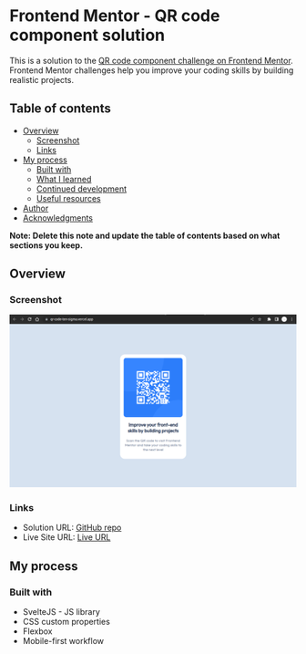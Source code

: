 # Frontend Mentor - QR code component solution

This is a solution to the [QR code component challenge on Frontend Mentor](https://www.frontendmentor.io/challenges/qr-code-component-iux_sIO_H). Frontend Mentor challenges help you improve your coding skills by building realistic projects. 

## Table of contents

- [Overview](#overview)
  - [Screenshot](#screenshot)
  - [Links](#links)
- [My process](#my-process)
  - [Built with](#built-with)
  - [What I learned](#what-i-learned)
  - [Continued development](#continued-development)
  - [Useful resources](#useful-resources)
- [Author](#author)
- [Acknowledgments](#acknowledgments)

**Note: Delete this note and update the table of contents based on what sections you keep.**

## Overview

### Screenshot

![Solution screenshot](design/screenshot.jpg)

### Links

- Solution URL: [GitHub repo](https://github.com/TheGhoulRe/qr-code/tree/master/mysolution)
- Live Site URL: [Live URL](https://qr-code-ten-sigma.vercel.app/)

## My process

### Built with

- SvelteJS - JS library
- CSS custom properties
- Flexbox
- Mobile-first workflow
